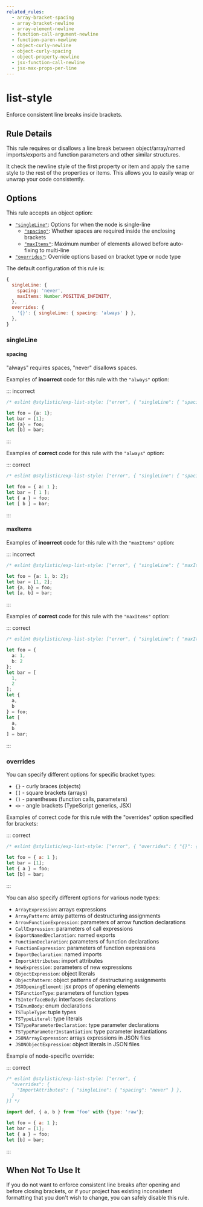 ```yaml
---
related_rules:
  - array-bracket-spacing
  - array-bracket-newline
  - array-element-newline
  - function-call-argument-newline
  - function-paren-newline
  - object-curly-newline
  - object-curly-spacing
  - object-property-newline
  - jsx-function-call-newline
  - jsx-max-props-per-line
---
```


# list-style

Enforce consistent line breaks inside brackets.

## Rule Details

This rule requires or disallows a line break between object/array/named imports/exports and function parameters and other similar structures.

It check the newline style of the first property or item and apply the same style to the rest of the properties or items. This allows you to easily wrap or unwrap your code consistently.

## Options

This rule accepts an object option:

- [`"singleLine"`](#singleline): Options for when the node is single-line
  - [`"spacing"`](#spacing): Whether spaces are required inside the enclosing brackets
  - [`"maxItems"`](#maxItems): Maximum number of elements allowed before auto-fixing to multi-line
- [`"overrides"`](#overrides): Override options based on bracket type or node type

The default configuration of this rule is:

```js
{
  singleLine: {
    spacing: 'never',
    maxItems: Number.POSITIVE_INFINITY,
  },
  overrides: {
    '{}': { singleLine: { spacing: 'always' } },
  },
}
```

### singleLine

#### spacing

"always" requires spaces, "never" disallows spaces.

Examples of **incorrect** code for this rule with the `"always"` option:

::: incorrect

```ts
/* eslint @stylistic/exp-list-style: ["error", { "singleLine": { "spacing": "always" } }] */

let foo = {a: 1};
let bar = [1];
let {a} = foo;
let [b] = bar;
```

:::

Examples of **correct** code for this rule with the `"always"` option:

::: correct

```ts
/* eslint @stylistic/exp-list-style: ["error", { "singleLine": { "spacing": "always" } }] */

let foo = { a: 1 };
let bar = [ 1 ];
let { a } = foo;
let [ b ] = bar;
```

:::

#### maxItems

Examples of **incorrect** code for this rule with the `"maxItems"` option:

::: incorrect

```ts
/* eslint @stylistic/exp-list-style: ["error", { "singleLine": { "maxItems": 1 } }] */

let foo = {a: 1, b: 2};
let bar = [1, 2];
let {a, b} = foo;
let [a, b] = bar;
```

:::

Examples of **correct** code for this rule with the `"maxItems"` option:

::: correct

```ts
/* eslint @stylistic/exp-list-style: ["error", { "singleLine": { "maxItems": 1 } }] */

let foo = {
  a: 1,
  b: 2
};
let bar = [
  1,
  2
];
let {
  a,
  b
} = foo;
let [
  a,
  b
] = bar;
```

:::

### overrides

You can specify different options for specific bracket types:

- `{}` - curly braces (objects)
- `[]` - square brackets (arrays)
- `()` - parentheses (function calls, parameters)
- `<>` - angle brackets (TypeScript generics, JSX)

Examples of correct code for this rule with the "overrides" option specified for brackets:

::: correct

```js
/* eslint @stylistic/exp-list-style: ["error", { "overrides": { "{}": { "singleLine": { "spacing": "always" } } } }] */

let foo = { a: 1 };
let bar = [1];
let { a } = foo;
let [b] = bar;
```

:::

You can also specify different options for various node types:

- `ArrayExpression`: arrays expressions
- `ArrayPattern`: array patterns of destructuring assignments
- `ArrowFunctionExpression`: parameters of arrow function declarations
- `CallExpression`: parameters of call expressions
- `ExportNamedDeclaration`: named exports
- `FunctionDeclaration`: parameters of function declarations
- `FunctionExpression`: parameters of function expressions
- `ImportDeclaration`: named imports
- `ImportAttributes`: import attributes
- `NewExpression`: parameters of new expressions
- `ObjectExpression`: object literals
- `ObjectPattern`: object patterns of destructuring assignments
- `JSXOpeningElement`: jsx props of opening elements
- `TSFunctionType`: parameters of function types
- `TSInterfaceBody`: interfaces declarations
- `TSEnumBody`: enum declarations
- `TSTupleType`: tuple types
- `TSTypeLiteral`: type literals
- `TSTypeParameterDeclaration`: type parameter declarations
- `TSTypeParameterInstantiation`: type parameter instantiations
- `JSONArrayExpression`: arrays expressions in JSON files
- `JSONObjectExpression`: object literals in JSON files

Example of node-specific override:

::: correct

```js
/* eslint @stylistic/exp-list-style: ["error", {
  "overrides": {
    "ImportAttributes": { "singleLine": { "spacing": "never" } },
  }
}] */

import def, { a, b } from 'foo' with {type: 'raw'};

let foo = { a: 1 };
let bar = [1];
let { a } = foo;
let [b] = bar;
```

:::

## When Not To Use It

If you do not want to enforce consistent line breaks after opening and before closing brackets, or if your project has existing inconsistent formatting that you don't wish to change, you can safely disable this rule.
